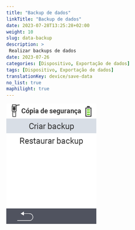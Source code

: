 ```yaml
---
title: "Backup de dados"
linkTitle: "Backup de dados"
date: 2023-07-28T13:25:28+02:00
weight: 10
slug: data-backup
description: >
 Realizar backups de dados
date: 2023-07-26
categories: [Dispositivo, Exportação de dados]
tags: [Dispositivo, Exportação de dados]
translationKey: device/save-data
no_list: true
maphilight: true
---
```

<img src="backup.png" alt="Gerenciamento de Dados VitalControl" title="Gerenciamento de dados" usemap="#workmap" class="maphilight" />

<map name="workmap">
  <area shape="rect" coords="2,40,238,80" alt="Criar backup" title="As instruções para criar um backup podem ser encontradas aqui&#10;Clique do mouse: abrir documentação" href="/pt/docs/backup/backup/">

  <area shape="rect" coords="2,80,238,120" alt="Restaurar backup" title="As instruções para restaurar um backup podem ser encontradas aqui&#10;Clique do mouse: abrir documentação" href="/pt/docs/backup/restore/">

  <area shape="rect" coords="2,282,120,319" alt="Voltar" title="Voltar um nível&#10;Clique do mouse: abrir documentação" href="/pt/docs/device/data-management/">
</map>
